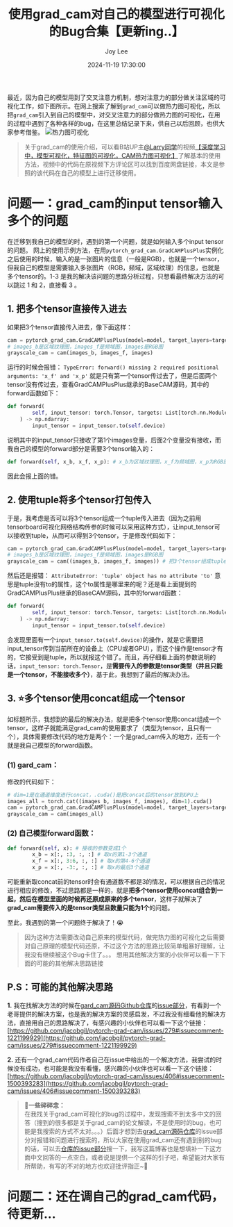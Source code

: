 ﻿---
layout:     post
title:      "使用grad_cam对自己的模型进行可视化的Bug合集【更新ing..】"
date:       2024-11-19 17:30:00
author:     "Joy Lee"
header-img: "img/in-post/bug/dog cat.jpg"
catalog: true
tags:
    - bug
    - grad_cam
    - 热力图
    - 可视化
---
最近，因为自己的模型用到了交叉注意力机制，想对注意力的部分做关注区域的可视化工作，如下图所示。在网上搜索了解到`grad_cam`可以做热力图可视化，所以把`grad_cam`引入到自己的模型中，对交叉注意力的部分做热力图的可视化，在用的过程中遇到了各种各样的bug，在这里总结记录下来，供自己以后回顾，也供大家参考借鉴。
![热力图可视化](https://cdn.jsdelivr.net/gh/amylee-github/my-blog-img/dog%20cat.jpg)
> 关于grad_cam的使用介绍，可以看B站UP主[@Larry同学](https://space.bilibili.com/326454027)的视频[【深度学习中，模型可视化，特征图的可视化，CAM热力图可视化】](https://www.bilibili.com/video/BV17i421U73P/?share_source=copy_web&vd_source=9d8fb015c2e45564f35482aa604128e4&t=905)了解基本的使用方法，视频中的代码在原视频下方评论区可以找到百度网盘链接，本文是参照的该代码在自己的模型上进行迁移使用。

# 问题一：grad_cam的input tensor输入多个的问题
在迁移到我自己的模型的时，遇到的第一个问题，就是如何输入多个input tensor的问题。
网上的使用示例方法，在用`pytorch_grad_cam.GradCAMPlusPlus`实例化之后使用的时候，输入的是一张图片的信息（一般是RGB），也就是一个tensor，但我自己的模型是需要输入多张图片（RGB，频域，区域纹理）的信息，也就是多个tensor的。1-3 是我的解决该问题的思路分析过程，只想看最终解决方法的可以跳过 1 和 2，直接看 3 。
## 1. 把多个tensor直接传入进去
如果把3个tensor直接传入进去，像下面这样：
```python
cam = pytorch_grad_cam.GradCAMPlusPlus(model=model, target_layers=target_layer)
# images_b是区域纹理图，images_f是频域图，images是RGB图
grayscale_cam = cam(images_b, images_f, images)
```
运行的时候会报错：
`TypeError: forward() missing 2 required positional arguments: 'x_f' and 'x_p'`
就是只有第一个tensor传过去了，但是后面两个tensor没有传过去，查看GradCAMPlusPlus继承的BaseCAM源码，其中的forward函数如下：
```python
def forward(
        self, input_tensor: torch.Tensor, targets: List[torch.nn.Module], eigen_smooth: bool = False
    ) -> np.ndarray:
        input_tensor = input_tensor.to(self.device)
```
说明其中的input_tensor只接收了第1个images变量，后面2个变量没有接收，而我自己的模型的forward部分是需要3个tensor输入的：
```python
def forward(self, x_b, x_f, x_p): # x_b为区域纹理图，x_f为频域图，x_p为RGB图
```
因此会报上面的错。
## 2. 使用tuple将多个tensor打包传入
于是，我考虑是否可以将3个tensor组成一个tuple传入进去（因为之前用tensorboard可视化网络结构传参的时候可以采用这种方式），让input_tensor可以接收到tuple，从而可以得到3个tensor，于是修改代码如下：
```python
cam = pytorch_grad_cam.GradCAMPlusPlus(model=model, target_layers=target_layer)
# images_b是区域纹理图，images_f是频域图，images是RGB图
grayscale_cam = cam((images_b, images_f, images)) # 把3个tensor组成tuple传入
```
然后还是报错：
`AttributeError: 'tuple' object has no attribute 'to'`
意思是tuple没有to的属性，这个to属性是哪里来的呢？还是看上面提到的GradCAMPlusPlus继承的BaseCAM源码，其中的forward函数：
```python
def forward(
        self, input_tensor: torch.Tensor, targets: List[torch.nn.Module], eigen_smooth: bool = False
    ) -> np.ndarray:
        input_tensor = input_tensor.to(self.device)
```
会发现里面有一个`input_tensor.to(self.device)`的操作，就是它需要把input_tensor传到当前所在的设备上（CPU或者GPU），而这个操作是tensor才有的，它接受到是tuple，所以就报这个错了。而且，再仔细看上面的参数说明的话，`input_tensor: torch.Tensor`，是**需要传入的参数是tensor类型（并且只能是一个tensor，不能接收多个）**，基于此，我想到了最后的解决办法。
## 3. ⭐多个tensor使用concat组成一个tensor
如标题所示，我想到的最后的解决办法，就是把多个tensor使用concat组成一个tensor，这样子就能满足grad_cam的使用要求了（类型为tensor，且只有一个），具体需要修改代码的地方是两个：一个是grad_cam传入的地方，还有一个就是我自己模型的forward函数。
### (1) gard_cam：
修改的代码如下：
```python
# dim=1是在通道维度进行concat，.cuda()是把concat后的tensor放到GPU上
images_all = torch.cat((images_b, images_f, images), dim=1).cuda()
cam = pytorch_grad_cam.GradCAMPlusPlus(model=model, target_layers=target_layer)
grayscale_cam = cam(images_all) 
```
### (2) 自己模型forward函数：
```python
def forward(self, x): # 接收的参数变成1个
        x_b = x[:, :3, :, :] # 取x的第1-3个通道
        x_f = x[:, 3:6, :, :] # 取x的第4-6个通道
        x_p = x[:, -3:, :, :] # 取x的最后3个通道
```
可能重新取concat前的tensor时会有通道数不都是3的情况，可以根据自己的情况进行相应的修改，不过思路都是一样的，就是**把多个tensor使用concat组合到一起，然后在模型里面的时候再还原成原来的多个tensor**，这样子就解决了**grad_cam需要传入的是tensor类型且数量只能为1个**的问题。

至此，我遇到的第一个问题终于解决了！😭

> 因为这种方法需要改动自己原来的模型代码，做完热力图的可视化之后需要对自己原理的模型代码还原，不过这个方法的思路比较简单粗暴好理解，让我没有继续被这个Bug卡住了。。。
> 想用其他解决方案的小伙伴可以看一下下面的可能的其他解决思路链接

## P.S：可能的其他解决思路

**1.** 我在找解决方法的时候在[gard_cam源码Github仓库](https://github.com/jacobgil/pytorch-grad-cam)的[issue部分](https://github.com/jacobgil/pytorch-grad-cam/issues)，有看到一个老哥提供的解决方案，也是我的解决方案的灵感启发，不过我没有细看他的解决方法，直接用自己的思路解决了，有感兴趣的小伙伴也可以看一下这个链接：[https://github.com/jacobgil/pytorch-grad-cam/issues/279#issuecomment-1221199929](https://github.com/jacobgil/pytorch-grad-cam/issues/279#issuecomment-1221199929)

**2.** 还有一个grad_cam代码作者自己在issue中给出的一个解决方法，我尝试的时候没有成功，也可能是我没有看懂，感兴趣的小伙伴也可以看一下这个链接：[https://github.com/jacobgil/pytorch-grad-cam/issues/406#issuecomment-1500393283](https://github.com/jacobgil/pytorch-grad-cam/issues/406#issuecomment-1500393283)

> **🌟一些碎碎念：**  
> 在我找关于grad_cam可视化的bug的过程中，发现搜索不到太多中文的回答（搜到的很多都是关于grad_cam的论文解读，不是使用时的bug，也可能是我搜索的方式不太对。。。）后面才想到去[grad_cam源码仓库](https://github.com/jacobgil/pytorch-grad-cam)的issue部分对报错和问题进行搜索的，所以大家在使用grad_cam还有遇到别的bug的话，可以去[仓库的issue部分](https://github.com/jacobgil/pytorch-grad-cam/issues)搜一下，我写这篇博客也是想填补一下这方面中文回答的一点空白，或者说是提供一个这样的引子吧，希望能对大家有所帮助，有写的不对的地方也欢迎批评指正~🤗

# 问题二：还在调自己的grad_cam代码，待更新...
